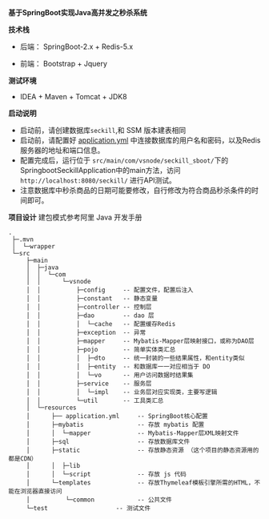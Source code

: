 **基于SpringBoot实现Java高并发之秒杀系统**

**技术栈**

* 后端： SpringBoot-2.x + Redis-5.x

* 前端： Bootstrap + Jquery

**测试环境**

* IDEA + Maven + Tomcat + JDK8

**启动说明**
* 启动前，请创建数据库`seckill`,和 SSM 版本建表相同
* 启动前，请配置好 [application.yml](https://github.com/Acc2020/seckill/blob/seckill_sboot/src/main/resources/application.yaml) 中连接数据库的用户名和密码，以及Redis服务器的地址和端口信息。
* 配置完成后，运行位于 `src/main/com/vsnode/seckill_sboot/`下的SpringbootSeckillApplication中的main方法，访问 `http://localhost:8080/seckill/` 进行API测试。
* 注意数据库中秒杀商品的日期可能要修改，自行修改为符合商品秒杀条件的时间即可。


**项目设计**
建包模式参考阿里 Java 开发手册
```
.
 ├─.mvn
 │  └─wrapper
 └─src
     ├─main
     │  ├─java
     │  │  └─com
     │  │      └─vsnode
     │  │          ├─config     -- 配置文件，配置后注入
     │  │          ├─constant   -- 静态变量
     │  │          ├─controller -- 控制层
     │  │          ├─dao        -- dao 层
     │  │          │  └─cache   -- 配置缓存Redis
     │  │          ├─exception  -- 异常
     │  │          ├─mapper     -- Mybatis-Mapper层映射接口，或称为DAO层
     │  │          ├─pojo       -- 简单实体类汇总
     │  │          │  ├─dto     -- 统一封装的一些结果属性，和entity类似
     │  │          │  ├─entity  -- 和数据库一一对应相当于 DO
     │  │          │  └─vo      -- 用户访问数据时结果集
     │  │          ├─service    -- 服务层
     │  │          │  └─impl    -- 业务层对应实现类，主要写逻辑
     │  │          └─util       -- 工具类汇总
     │  └─resources
     │      ├── application.yml     -- SpringBoot核心配置
     │      ├─mybatis               -- 存放 mybatis 配置
     │      │  └─mapper             -- Mybatis-Mapper层XML映射文件
     │      ├─sql                   -- 存放数据库文件
     │      ├─static                -- 存放静态资源 （这个项目的静态资源用的都是CDN）
     │      │  ├─lib
     │      │  └─script             -- 存放 js 代码  
     │      └─templates             -- 存放Thymeleaf模板引擎所需的HTML，不能在浏览器直接访问
     │          └─common            -- 公共文件
     └─test                   -- 测试文件
```
